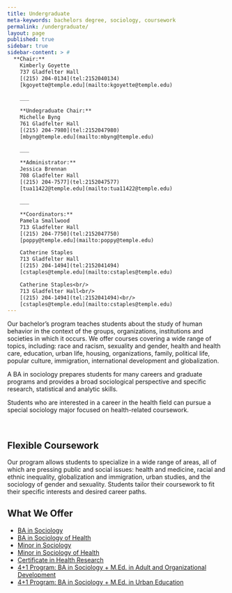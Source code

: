 ```yaml
---
title: Undergraduate
meta-keywords: bachelors degree, sociology, coursework
permalink: /undergraduate/
layout: page
published: true
sidebar: true
sidebar-content: > #
  **Chair:**  
    Kimberly Goyette  
    737 Gladfelter Hall  
    [(215) 204-0134](tel:2152040134)  
    [kgoyette@temple.edu](mailto:kgoyette@temple.edu)
    
    ___
    
    **Undegraduate Chair:**  
    Michelle Byng  
    761 Gladfelter Hall  
    [(215) 204-7980](tel:2152047980)  
    [mbyng@temple.edu](mailto:mbyng@temple.edu)  
    
    ___
    
    **Administrator:**  
    Jessica Brennan  
    708 Gladfelter Hall 
    [(215) 204-7577](tel:2152047577)  
    [tua11422@temple.edu](mailto:tua11422@temple.edu)  
    
    ___
    
    **Coordinators:**  
    Pamela Smallwood  
    713 Gladfelter Hall  
    [(215) 204-7750](tel:2152047750)  
    [poppy@temple.edu](mailto:poppy@temple.edu)  

    Catherine Staples  
    713 Gladfelter Hall  
    [(215) 204-1494](tel:2152041494) 
    [cstaples@temple.edu](mailto:cstaples@temple.edu)

    Catherine Staples<br/>
    713 Gladfelter Hall<br/>
    [(215) 204-1494](tel:2152041494)<br/>
    [cstaples@temple.edu](mailto:cstaples@temple.edu) 
---
```


Our bachelor’s program teaches students about the study of human behavior in the context of the groups, organizations, institutions and societies in which it occurs. We offer courses covering a wide range of topics, including: race and racism, sexuality and gender, health and health care, education, urban life, housing, organizations, family, political life, popular culture, immigration, international development and globalization.

A BA in sociology prepares students for many careers and graduate programs and provides a broad sociological perspective and specific research, statistical and analytic skills.

Students who are interested in a career in the health field can pursue a special sociology major focused on health-related coursework.
<div class="col m12 l4"><br>
</div>

## Flexible Coursework

Our program allows students to specialize in a wide range of areas, all of which are pressing public and social issues: health and medicine, racial and ethnic inequality, globalization and immigration, urban studies, and the  sociology of gender and sexuality. Students tailor their coursework to fit their specific interests and desired career paths.

## What We Offer

 - [BA in Sociology](http://bulletin.temple.edu/undergraduate/liberal-arts/sociology/ba-sociology/)
 - [BA in Sociology of Health](http://bulletin.temple.edu/undergraduate/liberal-arts/sociology/ba-sociology-health-track/)
 - [Minor in Sociology](http://bulletin.temple.edu/undergraduate/liberal-arts/sociology/minor-sociology/)
 - [Minor in Sociology of Health](http://bulletin.temple.edu/undergraduate/liberal-arts/sociology/minor-sociology-health/)
 - [Certificate in Health Research](http://bulletin.temple.edu/undergraduate/liberal-arts/sociology/certificate-health-research/)
 - [4+1 Program: BA in Sociology + M.Ed. in Adult and Organizational Development](http://education.temple.edu/aod/sociology-ba-adult-organizational-development-med)
 - [4+1 Program: BA in Sociology + M.Ed. in Urban Education](http://education.temple.edu/urbaned/accelerated-program-dual-degree-41-sociology-ba-and-urban-education-med)
